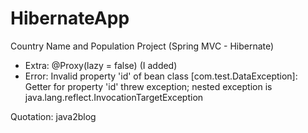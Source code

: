 # HibernateApp
Country Name and Population Project (Spring MVC - Hibernate)

- Extra: @Proxy(lazy = false) (I added)
- Error: Invalid property 'id' of bean class [com.test.DataException]: Getter for property 'id' threw exception; nested exception is java.lang.reflect.InvocationTargetException






Quotation: java2blog
